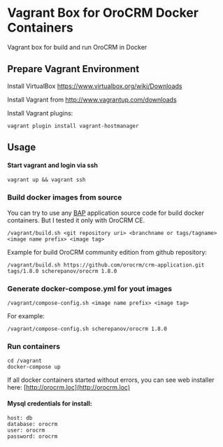 # Vagrant Box for OroCRM Docker Containers

Vagrant box for build and run OroCRM in Docker

## Prepare Vagrant Environment

Install VirtualBox https://www.virtualbox.org/wiki/Downloads

Install Vagrant from http://www.vagrantup.com/downloads

Install Vagrant plugins:

    vagrant plugin install vagrant-hostmanager

## Usage

#### Start vagrant and login via ssh

    vagrant up && vagrant ssh

### Build docker images from source

You can try to use any [BAP](https://github.com/orocrm/platform) application source code for build docker containers. But I tested it only with OroCRM CE.

    /vagrant/build.sh <git repository uri> <branchname or tags/tagname> <image name prefix> <image tag>

Example for build OroCRM community edition from github repository:

    /vagrant/build.sh https://github.com/orocrm/crm-application.git tags/1.8.0 scherepanov/orocrm 1.8.0

### Generate docker-compose.yml for yout images

    /vagrant/compose-config.sh <image name prefix> <image tag>

For example:

    /vagrant/compose-config.sh scherepanov/orocrm 1.8.0

### Run containers

    cd /vagrant
    docker-compose up

If all docker containers started without errors, you can see web installer here: [http://orocrm.loc](http://orocrm.loc)

#### Mysql credentials for install:
```
host: db
database: orocrm 
user: orocrm 
password: orocrm
```
